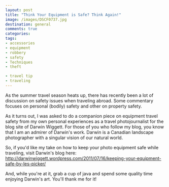 ```yaml
---
layout: post
title: "Think Your Equipment is Safe? Think Again!"
image: /images/DSCF0737.jpg
destination: general
comments: true
categories:
tags:
- accessories
- equipment
- robbery
- safety
- Techniques
- theft

- travel tip
- traveling
---
```

As the summer travel season heats up, there has recently been a lot of discussion on safety issues when traveling abroad. Some commentary focuses on personal (bodily) safety and other on property safety.

As it turns out, I was asked to do a companion piece on equipment travel safety from my own personal experiences as a travel photojournalist for the blog site of Darwin Wiggett. For those of you who follow my blog, you know that I am an admirer of Darwin's work. Darwin is a Canadian landscape photographer with a singular vision of our natural world.

So, if you'd like my take on how to keep your photo equipment safe while traveling, visit Darwin's blog here: <a href="http://darwinwiggett.wordpress.com/2011/07/16/keeping-your-equipment-safe-by-les-picker/">http://darwinwiggett.wordpress.com/2011/07/16/keeping-your-equipment-safe-by-les-picker/</a>

And, while you're at it, grab a cup of java and spend some quality time enjoying Darwin's art. You'll thank me for it!